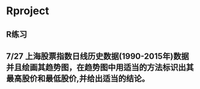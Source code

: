 # Rproject
R练习
---------------
7/27 
上海股票指数日线历史数据(1990-2015年)数据并且绘画其趋势图，在趋势图中用适当的方法标识出其最高股价和最低股价,并给出适当的结论。
---------------

